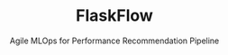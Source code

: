 <div align=center>
    <h1>FlaskFlow</h1>
    <p>Agile MLOps for Performance Recommendation Pipeline</p>
</div>
